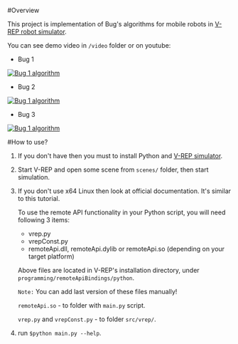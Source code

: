 #Overview 

This project is implementation of Bug's algorithms for mobile robots in [V-REP robot simulator](http://coppeliarobotics.com/).

You can see demo video in `/video` folder or on youtube:

* Bug 1

[![Bug 1 algorithm](http://img.youtube.com/vi/rEvZwQH-Fl8/0.jpg)](http://www.youtube.com/watch?v=rEvZwQH-Fl8)

* Bug 2

[![Bug 1 algorithm](http://img.youtube.com/vi/mgBjBiHSAn8/0.jpg)](http://www.youtube.com/watch?v=mgBjBiHSAn8)

* Bug 3

[![Bug 1 algorithm](http://img.youtube.com/vi/tzP2euz-MT4/0.jpg)](http://www.youtube.com/watch?v=tzP2euz-MT4)


#How to use?

1. If you don't have then you must to install Python and [V-REP simulator](http://www.coppeliarobotics.com/downloads.html).

2. Start V-REP and open some scene from `scenes/` folder, then start simulation.

3.  If you don't use x64 Linux then look at official documentation. It's similar to this tutorial.
 
    To use the remote API functionality in your Python script, you will need following 3 items:

    * vrep.py
    * vrepConst.py
    * remoteApi.dll, remoteApi.dylib or remoteApi.so (depending on your target platform)
    
    Above files are located in V-REP's installation directory, under `programming/remoteApiBindings/python`.
    
    ``Note:`` You can add last version of these files manually!
    
    `remoteApi.so` - to folder with `main.py` script.
    
    `vrep.py` and `vrepConst.py` - to folder `src/vrep/`.
    
4. run `$python main.py --help`.

